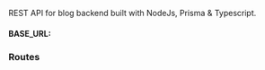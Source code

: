 REST API for blog backend built with NodeJs, Prisma & Typescript.

<h4>BASE_URL: </h4>

<h3>Routes</h3>